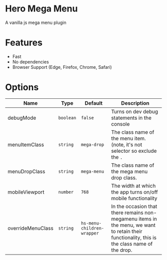 # Hero Mega Menu

A vanilla js mega menu plugin

# Features

- Fast
- No dependencies
- Browser Support (Edge, Firefox, Chrome, Safari)

# Options

| Name              | Type      | Default                    | Description                                                                                                                                   |
| ----------------- | --------- | -------------------------- | --------------------------------------------------------------------------------------------------------------------------------------------- |
| debugMode         | `boolean` | `false`                    | Turns on dev debug statements in the console                                                                                                  |
| menuItemClass     | `string`  | `mega-drop`                | The class name of the menu item. (note, it's not selector so exclude the `.`                                                                  |
| menuDropClass     | `string`  | `mega-menu`                | The class name of the mega menu drop class.                                                                                                   |
| mobileViewport    | `number`  | `768`                      | The width at which the app turns on/off mobile functionality                                                                                  |
| overrideMenuClass | `string`  | `hs-menu-children-wrapper` | In the occasion that there remains non-megamenu items in the menu, we want to retain their functionality, this is the class name of the drop. |
